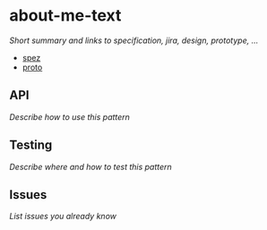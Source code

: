 # about-me-text

_Short summary and links to specification, jira, design, prototype, ..._

* [spez](https://wiki/)
* [proto](https://proto/)

## API

_Describe how to use this pattern_

## Testing

_Describe where and how to test this pattern_

## Issues

_List issues you already know_
